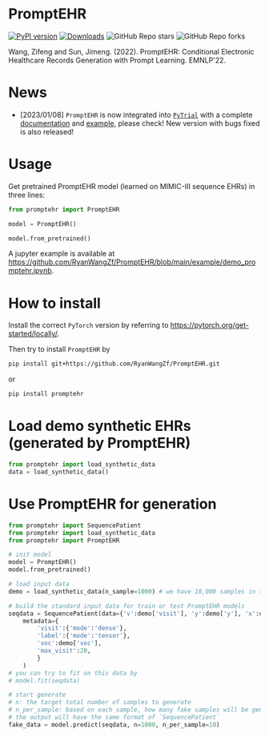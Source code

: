 # PromptEHR
[![PyPI version](https://badge.fury.io/py/transtab.svg)](https://badge.fury.io/py/promptehr)
[![Downloads](https://pepy.tech/badge/promptehr)](https://pepy.tech/project/promptehr)
![GitHub Repo stars](https://img.shields.io/github/stars/ryanwangzf/promptehr)
![GitHub Repo forks](https://img.shields.io/github/forks/ryanwangzf/promptehr)

Wang, Zifeng and Sun, Jimeng. (2022). PromptEHR: Conditional Electronic Healthcare Records Generation with Prompt Learning. EMNLP'22.

# News
- [2023/01/08] `PromptEHR` is now integrated into [`PyTrial`](https://github.com/RyanWangZf/PyTrial) with a complete [documentation](https://pytrial.readthedocs.io/en/latest/trial_simulation/sequence/promptehr.html) and [example](https://colab.research.google.com/drive/1EbzLdSwTrbgsEgz8z70qzTLQWiPWlyRm?usp=sharing), please check! New version with bugs fixed is also released!


# Usage

Get pretrained PromptEHR model (learned on MIMIC-III sequence EHRs) in three lines:

```python
from promptehr import PromptEHR

model = PromptEHR()

model.from_pretrained()
```

A jupyter example is available at https://github.com/RyanWangZf/PromptEHR/blob/main/example/demo_promptehr.ipynb.



# How to install

Install the correct `PyTorch` version by referring to https://pytorch.org/get-started/locally/.

Then try to install `PromptEHR` by

```bash
pip install git+https://github.com/RyanWangZf/PromptEHR.git
```

or

```bash
pip install promptehr
```



# Load demo synthetic EHRs (generated by PromptEHR)

```python
from promptehr import load_synthetic_data
data = load_synthetic_data()
```



# Use PromptEHR for generation

```python
from promptehr import SequencePatient
from promptehr import load_synthetic_data
from promptehr import PromptEHR

# init model
model = PromptEHR()
model.from_pretrained()

# load input data
demo = load_synthetic_data(n_sample=1000) # we have 10,000 samples in total

# build the standard input data for train or test PromptEHR models
seqdata = SequencePatient(data={'v':demo['visit'], 'y':demo['y'], 'x':demo['feature'],},
    metadata={
        'visit':{'mode':'dense'},
        'label':{'mode':'tensor'}, 
        'voc':demo['voc'],
        'max_visit':20,
        }
    )
# you can try to fit on this data by
# model.fit(seqdata)

# start generate
# n: the target total number of samples to generate
# n_per_sample: based on each sample, how many fake samples will be generated
# the output will have the same format of `SequencePatient`
fake_data = model.predict(seqdata, n=1000, n_per_sample=10)
```


